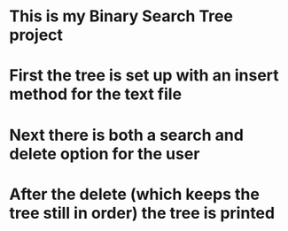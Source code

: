 # This is my Binary Search Tree project
# First the tree is set up with an insert method for the text file 
# Next there is both a search and delete option for the user
# After the delete (which keeps the tree still in order) the tree is printed
